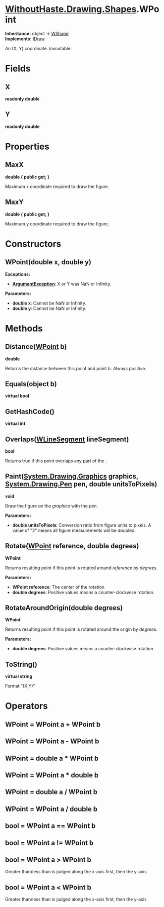 # [WithoutHaste.Drawing.Shapes](TableOfContents.WithoutHaste.Drawing.Shapes.md).WPoint

**Inheritance:** object → [WShape](WithoutHaste.Drawing.Shapes.WShape.md)  
**Implements:** [IDraw](WithoutHaste.Drawing.Shapes.IDraw.md)  

An (X, Y) coordinate. Immutable.  

# Fields

## X

**readonly double**  

## Y

**readonly double**  

# Properties

## MaxX

**double { public get; }**  

Maximum x coordinate required to draw the figure.  

## MaxY

**double { public get; }**  

Maximum y coordinate required to draw the figure.  

# Constructors

## WPoint(double x, double y)

**Exceptions:**  
* **[ArgumentException](https://docs.microsoft.com/en-us/dotnet/api/system.argumentexception)**: X or Y was NaN or Infinity.  

**Parameters:**  
* **double x**: Cannot be NaN or Infinity.  
* **double y**: Cannot be NaN or Infinity.  

# Methods

## Distance([WPoint](WithoutHaste.Drawing.Shapes.WPoint.md) b)

**double**  

Returns the distance between this point and point _b_. Always positive.  

## Equals(object b)

**virtual bool**  

## GetHashCode()

**virtual int**  

## Overlaps([WLineSegment](WithoutHaste.Drawing.Shapes.WLineSegment.md) lineSegment)

**bool**  

Returns true if this point overlaps any part of the .  

## Paint([System.Drawing.Graphics](https://docs.microsoft.com/en-us/dotnet/api/system.drawing.graphics) graphics, [System.Drawing.Pen](https://docs.microsoft.com/en-us/dotnet/api/system.drawing.pen) pen, double unitsToPixels)

**void**  

Draw the figure on the _graphics_ with the _pen_.  

**Parameters:**  
* **double unitsToPixels**: Conversion ratio from figure units to pixels. A value of "2" means all figure measurements will be doubled.  

## Rotate([WPoint](WithoutHaste.Drawing.Shapes.WPoint.md) reference, double degrees)

**WPoint**  

Returns resulting point if this point is rotated around _reference_ by _degrees_.  

**Parameters:**  
* **WPoint reference**: The center of the rotation.  
* **double degrees**: Positive values means a counter-clockwise rotation.  

## RotateAroundOrigin(double degrees)

**WPoint**  

Returns resulting point if this point is rotated around the origin by _degrees_.  

**Parameters:**  
* **double degrees**: Positive values means a counter-clockwise rotation.  

## ToString()

**virtual string**  

Format "(X,Y)"  

# Operators

## WPoint = WPoint a + WPoint b

## WPoint = WPoint a - WPoint b

## WPoint = double a * WPoint b

## WPoint = WPoint a * double b

## WPoint = double a / WPoint b

## WPoint = WPoint a / double b

## bool = WPoint a == WPoint b

## bool = WPoint a != WPoint b

## bool = WPoint a > WPoint b

Greater than/less than is judged along the x-axis first, then the y-axis  

## bool = WPoint a < WPoint b

Greater than/less than is judged along the x-axis first, then the y-axis  


